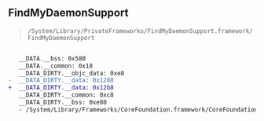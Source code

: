 ## FindMyDaemonSupport

> `/System/Library/PrivateFrameworks/FindMyDaemonSupport.framework/FindMyDaemonSupport`

```diff

   __DATA.__bss: 0x580
   __DATA.__common: 0x18
   __DATA_DIRTY.__objc_data: 0xe8
-  __DATA_DIRTY.__data: 0x1288
+  __DATA_DIRTY.__data: 0x12b8
   __DATA_DIRTY.__common: 0xc8
   __DATA_DIRTY.__bss: 0xe80
   - /System/Library/Frameworks/CoreFoundation.framework/CoreFoundation

```
